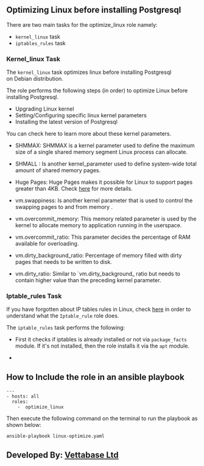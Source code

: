 ## Optimizing Linux before installing Postgresql

There are two main tasks for the optimize_linux
role namely:

- `kernel_linux` task
- `iptables_rules` task

### Kernel_linux Task

The `kernel_linux` task optimizes linux before installing Postgresql  
on Debian distribution.

The role performs the following steps (in order) 
to optimize Linux before installing Postgresql.

- Upgrading Linux kernel 
- Setting/Configuring specific linux kernel parameters
- Installing the latest version of Postgresql

You can check here to learn more about these kernel
parameters. 

- SHMMAX: SHMMAX is a kernel parameter 
used to define the maximum size of a single shared
memory segment Linux process can allocate.

- SHMALL : Is another kernel_parameter used to
define system-wide total amount of shared memory
pages.

- Huge Pages: Huge Pages makes it possible for 
Linux to support pages greater than 4KB. Check
[here](https://help.ubuntu.com/community/KVM%20-%20Using%20Hugepages) for more details.

- vm.swappiness: Is another kernel parameter that
is used to control the swapping pages to and from memory 
. 

- vm.overcommit_memory: This memory related parameter is
used by the kernel to allocate memory to application 
running in the userspace.

- vm.overcommit_ratio: This parameter decides the
percentage of RAM available for overloading.

- vm.dirty_background_ratio: Percentage of memory
filled with dirty pages that needs to be written to
disk.  

- vm.dirty_ratio: Similar to `vm.dirty_background_
ratio but needs to contain higher value than the 
preceding kernel parameter.

### Iptable_rules Task

If you have forgotten about IP tables rules in Linux,
check [here](https://linux.die.net/man/8/iptables) in order to understand what the `Iptable_rule` role does.

The `iptable_rules` task performs the following:

- First it checks if iptables is already installed 
or not via `package_facts` module. If it's not
installed, then the role installs it via the 
`apt` module. 

- 


## How to Include the role in an ansible playbook

```
--- 
- hosts: all 
  roles: 
    -  optimize_linux
```


Then execute the following command on the terminal
to run the playbook as shown below:

`ansible-playbook linux-optimize.yaml`  

## Developed By: [Vettabase Ltd](vettabase.com)
